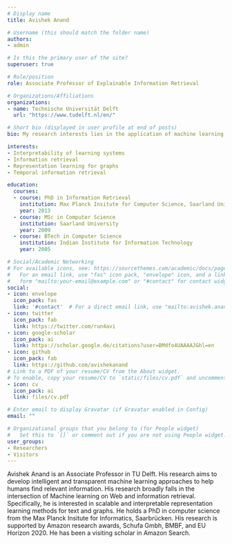 ```yaml
---
# Display name
title: Avishek Anand

# Username (this should match the folder name)
authors:
- admin

# Is this the primary user of the site?
superuser: true

# Role/position
role: Associate Professor of Explainable Information Retrieval

# Organizations/Affiliations
organizations:
- name: Technische Universität Delft
  url: "https://www.tudelft.nl/en/"

# Short bio (displayed in user profile at end of posts)
bio: My research interests lies in the application of machine learning to information retrieval and the Web.

interests:
- Interpretability of learning systems
- Information retrieval
- Representation learning for graphs
- Temporal information retrieval

education:
  courses:
  - course: PhD in Information Retrieval
    institution: Max Planck Insitute for Computer Science, Saarland University
    year: 2013
  - course: MSc in Computer Science
    institution: Saarland University
    year: 2009
  - course: BTech in Computer Science
    institution: Indian Institute for Information Technology
    year: 2005

# Social/Academic Networking
# For available icons, see: https://sourcethemes.com/academic/docs/page-builder/#icons
#   For an email link, use "fas" icon pack, "envelope" icon, and a link in the
#   form "mailto:your-email@example.com" or "#contact" for contact widget.
social:
- icon: envelope
  icon_pack: fas
  link: '#contact'  # For a direct email link, use "mailto:avishek.anand@tudelft.nl".
- icon: twitter
  icon_pack: fab
  link: https://twitter.com/run4avi
- icon: google-scholar
  icon_pack: ai
  link: https://scholar.google.de/citations?user=BMdfo4UAAAAJ&hl=en
- icon: github
  icon_pack: fab
  link: https://github.com/avishekanand
# Link to a PDF of your resume/CV from the About widget.
# To enable, copy your resume/CV to `static/files/cv.pdf` and uncomment the lines below.
- icon: cv
  icon_pack: ai
  link: files/cv.pdf

# Enter email to display Gravatar (if Gravatar enabled in Config)
email: ""

# Organizational groups that you belong to (for People widget)
#   Set this to `[]` or comment out if you are not using People widget.
user_groups:
- Researchers
- Visitors
---
```


Avishek Anand is an Associate Professor in TU Delft. His research aims to develop intelligent and transparent machine learning approaches to help humans find relevant information. His research broadly falls in the intersection of Machine learning on Web and information retrieval. Specifically, he is interested in scalable and interpretable representation learning methods for text and graphs. He holds a PhD in computer science from the Max Planck Insitute for Informatics, Saarbrücken. His research is supported by Amazon research awards, Schufa Gmbh, BMBF, and EU Horizon 2020. He has been a visiting scholar in Amazon Search. 
